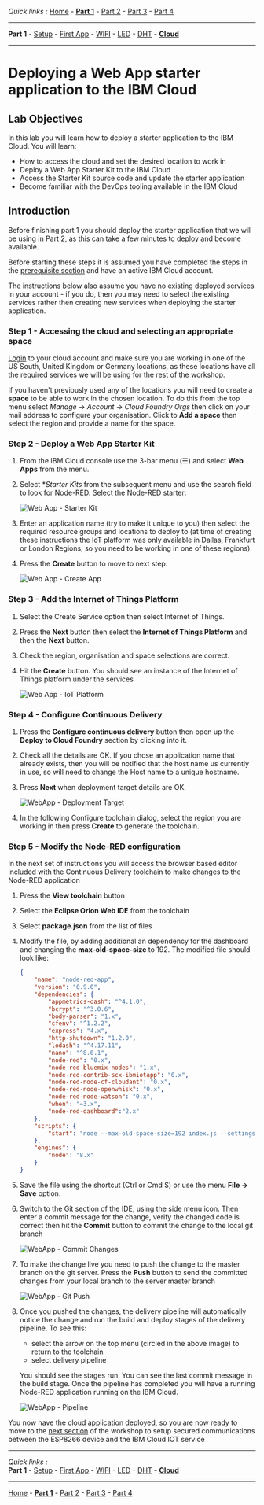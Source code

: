 *Quick links :*
[Home](/README.md) - [**Part 1**](../part1/README.md) - [Part 2](../part2/README.md) - [Part 3](../part3/README.md) - [Part 4](../part4/README.md)
***
**Part 1** - [Setup](PREREQ.md) - [First App](FIRSTAPP.md) - [WIFI](WIFI.md) - [LED](LED.md) - [DHT](DHT.md) - [**Cloud**](IOTCLOUD.md)
***

# Deploying a Web App starter application to the IBM Cloud

## Lab Objectives

In this lab you will learn how to deploy a starter application to the IBM Cloud.  You will learn:

- How to access the cloud and set the desired location to work in
- Deploy a Web App Starter Kit to the IBM Cloud
- Access the Starter Kit source code and update the starter application
- Become familiar with the DevOps tooling available in the IBM Cloud

## Introduction

Before finishing part 1 you should deploy the starter application that we will be using in Part 2, as this can take a few minutes to deploy and become available.

Before starting these steps it is assumed you have completed the steps in the [prerequisite section](PREREQ.md) and have an active IBM Cloud account.

The instructions below also assume you have no existing deployed services in your account - if you do, then you may need to select the existing services rather then creating new services when deploying the starter application.

### Step 1 - Accessing the cloud and selecting an appropriate space

[Login](https://cloud.ibm.com) to your cloud account and make sure you are working in one of the US South, United Kingdom or Germany locations, as these locations have all the required services we will be using for the rest of the workshop.

If you haven't previously used any of the locations you will need to create a **space** to be able to work in the chosen location.  To do this from the top menu select *Manage* -> *Account* -> *Cloud Foundry Orgs* then click on your mail address to configure your organisation.  Click to **Add a space** then select the region and provide a name for the space.

### Step 2 - Deploy a Web App Starter Kit

1. From the IBM Cloud console use the 3-bar menu (☰) and select **Web Apps** from the menu.
2. Select **Starter Kits* from the subsequent menu and use the search field to look for Node-RED.  Select the Node-RED starter:

    ![Web App - Starter Kit](../images/WebAppStarterKit.png)

3. Enter an application name (try to make it unique to you) then select the required resource groups and locations to deploy to (at time of creating these instructions the IoT platform was only available in Dallas, Frankfurt or London Regions, so you need to be working in one of these regions).
4. Press the **Create** button to move to next step:

    ![Web App - Create App](../images/WebAppCreateApp.png)

### Step 3 - Add the Internet of Things Platform

1. Select the Create Service option then select Internet of Things.
2. Press the **Next** button then select the **Internet of Things Platform** and then the **Next** button.
3. Check the region, organisation and space selections are correct.
4. Hit the **Create** button.  You should see an instance of the Internet of Things platform under the services

    ![Web App - IoT Platform](../images/WebAppIoTplatform.png)

### Step 4 - Configure Continuous Delivery

1. Press the **Configure continuous delivery** button then open up the **Deploy to Cloud Foundry** section by clicking into it.
2. Check all the details are OK.  If you chose an application name that already exists, then you will be notified that the host name us currently in use, so will need to change the Host name to a unique hostname.
3. Press **Next** when deployment target details are OK.

    ![WebApp - Deployment Target](../images/WebAppDeploymentTarget.png)

4. In the following Configure toolchain dialog, select the region you are working in then press **Create** to generate the toolchain.

### Step 5 - Modify the Node-RED configuration

In the next set of instructions you will access the browser based editor included with the Continuous Delivery toolchain to make changes to the Node-RED application

1. Press the **View toolchain** button
2. Select the **Eclipse Orion Web IDE** from the toolchain
3. Select **package.json** from the list of files
4. Modify the file, by adding additional an dependency for the dashboard and changing the **max-old-space-size** to 192.  The modified file should look like:

    ```JSON
    {
        "name": "node-red-app",
        "version": "0.9.0",
        "dependencies": {
            "appmetrics-dash": "^4.1.0",
            "bcrypt": "^3.0.6",
            "body-parser": "1.x",
            "cfenv": "^1.2.2",
            "express": "4.x",
            "http-shutdown": "1.2.0",
            "lodash": "^4.17.11",
            "nano": "^8.0.1",
            "node-red": "0.x",
            "node-red-bluemix-nodes": "1.x",
            "node-red-contrib-scx-ibmiotapp": "0.x",
            "node-red-node-cf-cloudant": "0.x",
            "node-red-node-openwhisk": "0.x",
            "node-red-node-watson": "0.x",
            "when": "~3.x",
            "node-red-dashboard":"2.x"
        },
        "scripts": {
            "start": "node --max-old-space-size=192 index.js --settings ./bluemix-settings.js -v"
        },
        "engines": {
            "node": "8.x"
        }
    }
    ```

5. Save the file using the shortcut (Ctrl or Cmd S) or use the menu **File → Save** option.
6. Switch to the Git section of the IDE, using the side menu icon.  Then enter a commit message for the change, verify the changed code is correct then hit the **Commit** button to commit the change to the local git branch

    ![WebApp - Commit Changes](../images/WebAppCommitChanges.png)

7. To make the change live you need to push the change to the master branch on the git server.  Press the **Push** button to send the committed changes from your local branch to the server master branch

    ![WebApp - Git Push](../images/WebAppGitPush.png)

8. Once you pushed the changes, the delivery pipeline will automatically notice the change and run the build and deploy stages of the delivery pipeline.  To see this:

    - select the arrow on the top menu (circled in the above image) to return to the toolchain
    - select delivery pipeline

    You should see the stages run.  You can see the last commit message in the build stage.  Once the pipeline has completed you will have a running Node-RED application running on the IBM Cloud.

    ![WebApp - Pipeline](../images/WebAppPipeline.png)

You now have the cloud application deployed, so you are now ready to move to the [next section](../part2/README.md) of the workshop to setup secured communications between the ESP8266 device and the IBM Cloud IOT service

***
*Quick links :*  
**Part 1** - [Setup](PREREQ.md) - [First App](FIRSTAPP.md) - [WIFI](WIFI.md) - [LED](LED.md) - [DHT](DHT.md) - [**Cloud**](IOTCLOUD.md)
***
[Home](/README.md) - [**Part 1**](../part1/README.md) - [Part 2](../part2/README.md) - [Part 3](../part3/README.md) - [Part 4](../part4/README.md)

